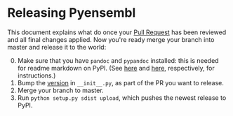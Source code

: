 # Releasing Pyensembl

This document explains what do once your [Pull Request](https://www.atlassian.com/git/tutorials/making-a-pull-request/) has been reviewed and all final changes applied. Now you're ready merge your branch into master and release it to the world:

0. Make sure that you have `pandoc` and `pypandoc` installed: this is needed for readme markdown on PyPI. (See [here](http://pandoc.org/installing.html) and [here](https://pypi.python.org/pypi/pypandoc), respectively, for instructions.)
1. Bump the [version](http://semver.org/) in `__init__.py`, as part of the PR you want to release.
2. Merge your branch to master.
3. Run `python setup.py sdist upload`, which pushes the newest release to PyPI.